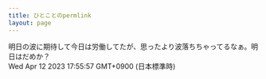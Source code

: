 ```yaml
---
title: ひとことのpermlink
layout: page
---
```

<div class="box" dt="1681289757398">
  明日の波に期待して今日は労働してたが、思ったより波落ちちゃってるなぁ。明日はだめか？
  <div class="content is-small">Wed Apr 12 2023 17:55:57 GMT+0900 (日本標準時)</div>
</div>